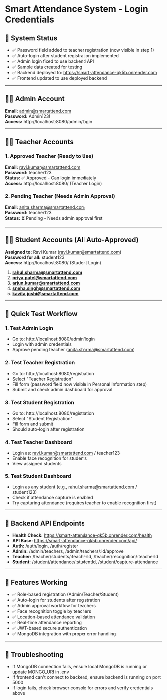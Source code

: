 # Smart Attendance System - Login Credentials

## 🔧 System Status
- ✅ Password field added to teacher registration (now visible in step 1)
- ✅ Auto-login after student registration implemented
- ✅ Admin login fixed to use backend API
- ✅ Sample data created for testing
- ✅ Backend deployed to: https://smart-attendance-qk5b.onrender.com
- ✅ Frontend updated to use deployed backend

---

## 👨‍💼 Admin Account
**Email:** admin@smartattend.com  
**Password:** Admin123!  
**Access:** http://localhost:8080/admin/login

---

## 👩‍🏫 Teacher Accounts

### 1. Approved Teacher (Ready to Use)
**Email:** ravi.kumar@smartattend.com  
**Password:** teacher123  
**Status:** ✅ Approved - Can login immediately  
**Access:** http://localhost:8080/ (Teacher Login)

### 2. Pending Teacher (Needs Admin Approval)  
**Email:** anita.sharma@smartattend.com  
**Password:** teacher123  
**Status:** ⏳ Pending - Needs admin approval first  

---

## 👨‍🎓 Student Accounts (All Auto-Approved)
**Assigned to:** Ravi Kumar (ravi.kumar@smartattend.com)  
**Password for all:** student123  
**Access:** http://localhost:8080/ (Student Login)

1. **rahul.sharma@smartattend.com**
2. **priya.patel@smartattend.com**  
3. **arjun.kumar@smartattend.com**
4. **sneha.singh@smartattend.com**
5. **kavita.joshi@smartattend.com**

---

## 🚀 Quick Test Workflow

### 1. Test Admin Login
- Go to: http://localhost:8080/admin/login
- Login with admin credentials
- Approve pending teacher (anita.sharma@smartattend.com)

### 2. Test Teacher Registration  
- Go to: http://localhost:8080/registration
- Select "Teacher Registration"
- Fill form (password field now visible in Personal Information step)
- Submit and check admin dashboard for approval

### 3. Test Student Registration
- Go to: http://localhost:8080/registration  
- Select "Student Registration"
- Fill form and submit
- Should auto-login after registration

### 4. Test Teacher Dashboard
- Login as: ravi.kumar@smartattend.com / teacher123
- Enable face recognition for students
- View assigned students

### 5. Test Student Dashboard  
- Login as any student (e.g., rahul.sharma@smartattend.com / student123)
- Check if attendance capture is enabled
- Try capturing attendance (requires teacher to enable recognition first)

---

## 🔧 Backend API Endpoints
- **Health Check:** https://smart-attendance-qk5b.onrender.com/health
- **API Base:** https://smart-attendance-qk5b.onrender.com/api/
- **Auth:** /auth/login, /auth/register
- **Admin:** /admin/teachers, /admin/teachers/:id/approve  
- **Teacher:** /teacher/students/:teacherId, /teacher/recognition/:teacherId
- **Student:** /student/attendance/:studentId, /student/capture-attendance

---

## 📱 Features Working
- ✅ Role-based registration (Admin/Teacher/Student)
- ✅ Auto-login for students after registration
- ✅ Admin approval workflow for teachers
- ✅ Face recognition toggle by teachers
- ✅ Location-based attendance validation
- ✅ Real-time attendance reporting
- ✅ JWT-based secure authentication
- ✅ MongoDB integration with proper error handling

---

## 🐛 Troubleshooting
- If MongoDB connection fails, ensure local MongoDB is running or update MONGO_URI in .env
- If frontend can't connect to backend, ensure backend is running on port 5000
- If login fails, check browser console for errors and verify credentials above
